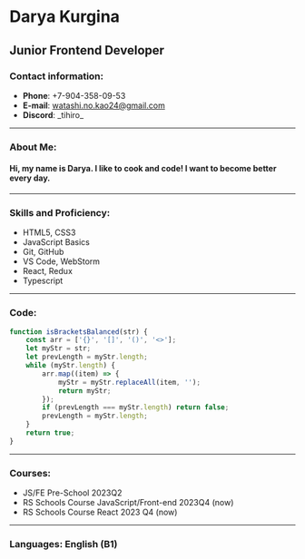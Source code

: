 # Darya Kurgina
## Junior Frontend Developer
### Contact information:
- **Phone**: +7-904-358-09-53
- **E-mail**: watashi.no.kao24@gmail.com
- **Discord**: \_tihiro\_
---
### About Me:
#### Hi, my name is Darya. I like to cook and code! I want to become better every day.
---
### Skills and Proficiency:
- HTML5, CSS3
- JavaScript Basics
- Git, GitHub
- VS Code, WebStorm
- React, Redux
- Typescript
---
### Code:
```javascript
function isBracketsBalanced(str) {
    const arr = ['{}', '[]', '()', '<>'];
    let myStr = str;
    let prevLength = myStr.length;
    while (myStr.length) {
        arr.map((item) => {
            myStr = myStr.replaceAll(item, '');
            return myStr;
        });
        if (prevLength === myStr.length) return false;
        prevLength = myStr.length;
    }
    return true;
}
```
---
### Courses:
- JS/FE Pre-School 2023Q2
- RS Schools Course JavaScript/Front-end 2023Q4 (now)
- RS Schools Course React 2023 Q4 (now)
---
### Languages: English (B1)


